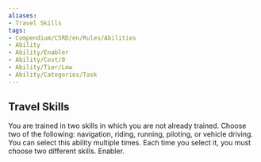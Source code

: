 ```yaml
---
aliases:
- Travel Skills
tags:
- Compendium/CSRD/en/Rules/Abilities
- Ability
- Ability/Enabler
- Ability/Cost/0
- Ability/Tier/Low
- Ability/Categories/Task
---
```


  
## Travel Skills  
You are trained in two skills in which you are not already trained. Choose two of the following: navigation, riding, running, piloting, or vehicle driving. You can select this ability multiple times. Each time you select it, you must choose two different skills. Enabler.